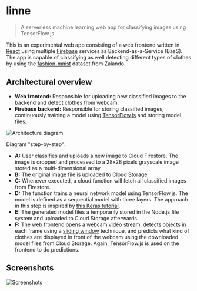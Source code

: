 # linne

> A serverless machine learning web app for classifying images using TensorFlow.js

This is an experimental web app consisting of a web frontend written in [React](https://reactjs.org/) using multiple [Firebase](https://firebase.google.com/) services as Backend-as-a-Service (BaaS). The app is capable of classifying as well detecting different types of clothes by using the [fashion-mnist](https://github.com/zalandoresearch/fashion-mnist) dataset from Zalando.

## Architectural overview

* **Web frontend:** Responsible for uploading new classified images to the backend and detect clothes from webcam.
* **Firebase backend:** Responsible for storing classified images, continuously training a model using [TensorFlow.js](https://js.tensorflow.org/) and storing model files.
 
![Architecture diagram](https://sappy.dk/billeder/serverless-ml-architecture.png)

Diagram "step-by-step":

* **A:** User classifies and uploads a new image to Cloud Firestore. The image is cropped and processed to a 28x28 pixels grayscale image stored as a multi-dimensional array.
* **B:** The original image file is uploaded to Cloud Storage.
* **C:** Whenever executed, a cloud function will fetch all classified images from Firestore.
* **D:** The function trains a neural network model using TensorFlow.js. The model is defined as a sequential model with three layers. The approach in this step is inspired by [this Keras tutorial](https://www.tensorflow.org/tutorials/keras/basic_classification).
* **E:** The generated model files a temporarily stored in the Node.js file system and uploaded to Cloud Storage afterwards.
* **F:** The web frontend opens a webcam video stream, detects objects in each frame using a [sliding window](https://datalya.com/blog/machine-learning/object-detection-with-sliding-window-algorithm) technique, and predicts what kind of clothes are displayed in front of the webcam using the downloaded model files from Cloud Storage. Again, TensorFlow.js is used on the frontend to do predictions.

## Screenshots

![Screenshots](https://sappy.dk/billeder/tf-screenshots.png)
